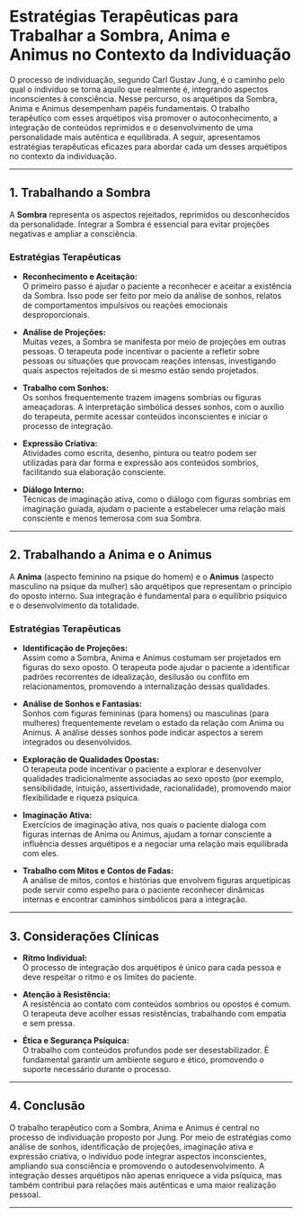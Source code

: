 
# Estratégias Terapêuticas para Trabalhar a Sombra, Anima e Animus no Contexto da Individuação

O processo de individuação, segundo Carl Gustav Jung, é o caminho pelo qual o indivíduo se torna aquilo que realmente é, integrando aspectos inconscientes à consciência. Nesse percurso, os arquétipos da Sombra, Anima e Animus desempenham papéis fundamentais. O trabalho terapêutico com esses arquétipos visa promover o autoconhecimento, a integração de conteúdos reprimidos e o desenvolvimento de uma personalidade mais autêntica e equilibrada. A seguir, apresentamos estratégias terapêuticas eficazes para abordar cada um desses arquétipos no contexto da individuação.

---

## 1. Trabalhando a Sombra

A **Sombra** representa os aspectos rejeitados, reprimidos ou desconhecidos da personalidade. Integrar a Sombra é essencial para evitar projeções negativas e ampliar a consciência.

### Estratégias Terapêuticas

- **Reconhecimento e Aceitação:**  
  O primeiro passo é ajudar o paciente a reconhecer e aceitar a existência da Sombra. Isso pode ser feito por meio da análise de sonhos, relatos de comportamentos impulsivos ou reações emocionais desproporcionais.

- **Análise de Projeções:**  
  Muitas vezes, a Sombra se manifesta por meio de projeções em outras pessoas. O terapeuta pode incentivar o paciente a refletir sobre pessoas ou situações que provocam reações intensas, investigando quais aspectos rejeitados de si mesmo estão sendo projetados.

- **Trabalho com Sonhos:**  
  Os sonhos frequentemente trazem imagens sombrias ou figuras ameaçadoras. A interpretação simbólica desses sonhos, com o auxílio do terapeuta, permite acessar conteúdos inconscientes e iniciar o processo de integração.

- **Expressão Criativa:**  
  Atividades como escrita, desenho, pintura ou teatro podem ser utilizadas para dar forma e expressão aos conteúdos sombrios, facilitando sua elaboração consciente.

- **Diálogo Interno:**  
  Técnicas de imaginação ativa, como o diálogo com figuras sombrias em imaginação guiada, ajudam o paciente a estabelecer uma relação mais consciente e menos temerosa com sua Sombra.

---

## 2. Trabalhando a Anima e o Animus

A **Anima** (aspecto feminino na psique do homem) e o **Animus** (aspecto masculino na psique da mulher) são arquétipos que representam o princípio do oposto interno. Sua integração é fundamental para o equilíbrio psíquico e o desenvolvimento da totalidade.

### Estratégias Terapêuticas

- **Identificação de Projeções:**  
  Assim como a Sombra, Anima e Animus costumam ser projetados em figuras do sexo oposto. O terapeuta pode ajudar o paciente a identificar padrões recorrentes de idealização, desilusão ou conflito em relacionamentos, promovendo a internalização dessas qualidades.

- **Análise de Sonhos e Fantasias:**  
  Sonhos com figuras femininas (para homens) ou masculinas (para mulheres) frequentemente revelam o estado da relação com Anima ou Animus. A análise desses sonhos pode indicar aspectos a serem integrados ou desenvolvidos.

- **Exploração de Qualidades Opostas:**  
  O terapeuta pode incentivar o paciente a explorar e desenvolver qualidades tradicionalmente associadas ao sexo oposto (por exemplo, sensibilidade, intuição, assertividade, racionalidade), promovendo maior flexibilidade e riqueza psíquica.

- **Imaginação Ativa:**  
  Exercícios de imaginação ativa, nos quais o paciente dialoga com figuras internas de Anima ou Animus, ajudam a tornar consciente a influência desses arquétipos e a negociar uma relação mais equilibrada com eles.

- **Trabalho com Mitos e Contos de Fadas:**  
  A análise de mitos, contos e histórias que envolvem figuras arquetípicas pode servir como espelho para o paciente reconhecer dinâmicas internas e encontrar caminhos simbólicos para a integração.

---

## 3. Considerações Clínicas

- **Ritmo Individual:**  
  O processo de integração dos arquétipos é único para cada pessoa e deve respeitar o ritmo e os limites do paciente.

- **Atenção à Resistência:**  
  A resistência ao contato com conteúdos sombrios ou opostos é comum. O terapeuta deve acolher essas resistências, trabalhando com empatia e sem pressa.

- **Ética e Segurança Psíquica:**  
  O trabalho com conteúdos profundos pode ser desestabilizador. É fundamental garantir um ambiente seguro e ético, promovendo o suporte necessário durante o processo.

---

## 4. Conclusão

O trabalho terapêutico com a Sombra, Anima e Animus é central no processo de individuação proposto por Jung. Por meio de estratégias como análise de sonhos, identificação de projeções, imaginação ativa e expressão criativa, o indivíduo pode integrar aspectos inconscientes, ampliando sua consciência e promovendo o autodesenvolvimento. A integração desses arquétipos não apenas enriquece a vida psíquica, mas também contribui para relações mais autênticas e uma maior realização pessoal.

---
```